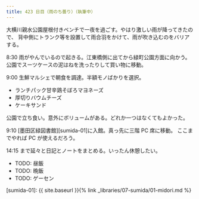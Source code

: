 ```yaml
---
title: 423 日目（雨のち曇り）（執筆中）
---
```


大横川親水公園屋根付きベンチで一夜を過ごす。やはり激しい雨が降ってきたので、
背中側にトランク等を設置して雨合羽をかけて、雨が吹き込むのをバリアする。

8:30 雨がやんでいるので起きる。江東橋側に出てから緑町公園方面に向かう。
公園でスーツケースの泥はねを洗ったりして買い物に移動。

9:00 生鮮マルシェで朝食を調達。半額モノばかりを選択。
* ランチパック甘辛鶏そぼろマヨネーズ
* 厚切りバウムチーズ
* ケーキサンド

公園で立ち食い。意外にボリュームがある。どれか一つはなくてもよかった。

9:10 [墨田区緑図書館][sumida-01]に入館。真っ先に三階 PC 席に移動。
ここまでやれば PC が使えるだろう。

14:15 まで延々と日記とノートをまとめる。いったん休憩したい。

* TODO: 昼飯
* TODO: 晩飯
* TODO: ゲーセン

[sumida-01]: {{ site.baseurl }}{% link _libraries/07-sumida/01-midori.md %}
